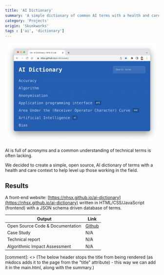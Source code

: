 ```yaml
---
title: 'AI Dictionary'
summary: 'A simple dictionary of common AI terms with a health and care context.'
category: 'Projects'
origin: 'Skunkworks'
tags : ['ai', 'dictionary']
---
```


[![AI Dictionary](../images/ai-dictionary.png)](https://nhsx.github.io/ai-dictionary)

AI is full of acronyms and a common understanding of technical terms is often lacking.

We decided to create a simple, open source, AI dictionary of terms with a health and care context to help level up those working in the field.

## Results

A front-end website: [https://nhsx.github.io/ai-dictionary](https://nhsx.github.io/ai-dictionary) written in HTML/CSS/JavaScript (frontend) with a JSON schema driven database of terms.

Output|Link
---|---
Open Source Code & Documentation|[Github](https://github.com/nhsx/ai-dictionary)
Case Study|N/A
Technical report|N/A
Algorithmic Impact Assessment|N/A

[comment]: <> (The below header stops the title from being rendered (as mkdocs adds it to the page from the "title" attribute) - this way we can add it in the main.html, along with the summary.)
#